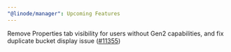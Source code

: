 ```yaml
---
"@linode/manager": Upcoming Features
---
```


Remove Properties tab visibility for users without Gen2 capabilities, and fix duplicate bucket display issue ([#11355](https://github.com/linode/manager/pull/11355))

